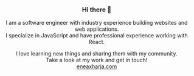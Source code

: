 <h3 align="center">Hi there 🖖</h3>

<p align="center">
  I am a software engineer with industry experience building websites and web applications. <br/>
  I specialize in JavaScript and have professional experience working with React.
</p>

<p align="center">
  I love learning new things and sharing them with my community. <br/>
  Take a look at my work and get in touch! <br/>
  <a href="https://eneaxharja.com" rel="follow me">eneaxharja.com</a>
</p>
